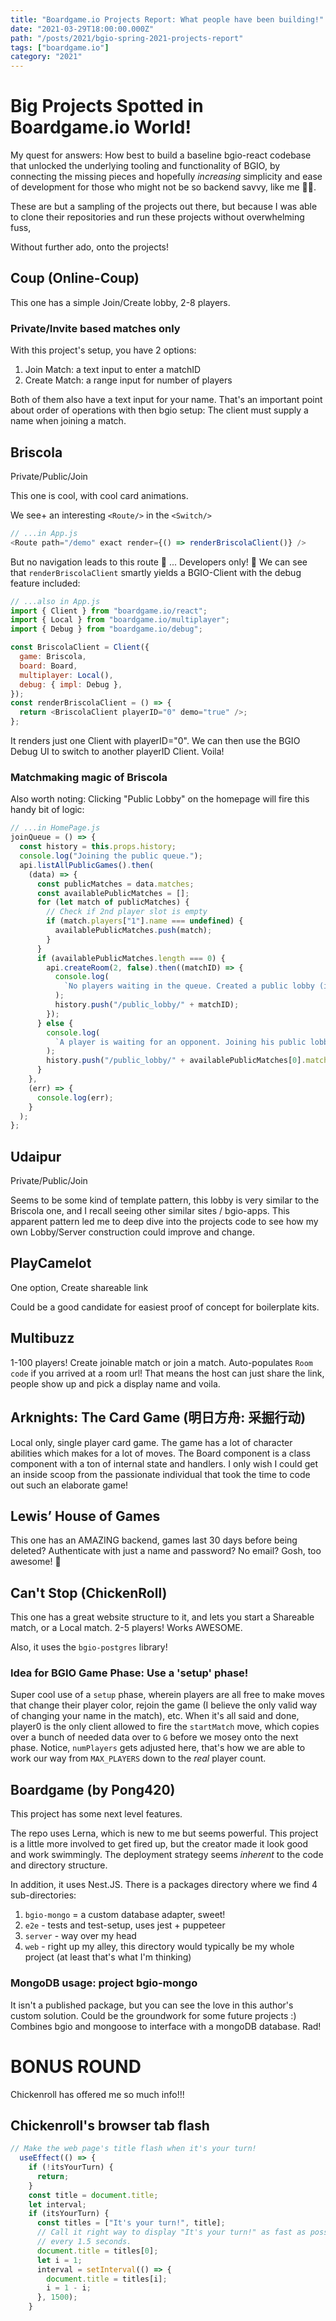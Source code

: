 ```yaml
---
title: "Boardgame.io Projects Report: What people have been building!"
date: "2021-03-29T18:00:00.000Z"
path: "/posts/2021/bgio-spring-2021-projects-report"
tags: ["boardgame.io"]
category: "2021"
---
```


# Big Projects Spotted in Boardgame.io World!

My quest for answers: How best to build a baseline bgio-react codebase that unlocked the underlying tooling and functionality of BGIO, by connecting the missing pieces and hopefully _increasing_ simplicity and ease of development for those who might not be so backend savvy, like me 🙋‍♂️.

These are but a sampling of the projects out there, but because I was able to clone their repositories and run these projects without overwhelming fuss,

Without further ado, onto the projects!

## Coup (Online-Coup)

This one has a simple Join/Create lobby, 2-8 players.

### Private/Invite based matches only

With this project's setup, you have 2 options:

1. Join Match: a text input to enter a matchID
2. Create Match: a range input for number of players

Both of them also have a text input for your name. That's an important point about order of operations with then bgio setup: The client must supply a name when joining a match.

</section>

<section>

## Briscola

Private/Public/Join

This one is cool, with cool card animations.

We see+ an interesting `<Route/>` in the `<Switch/>`

```js
// ...in App.js
<Route path="/demo" exact render={() => renderBriscolaClient()} />
```

But no navigation leads to this route 🤔
... Developers only! 🥳
We can see that `renderBriscolaClient` smartly yields a BGIO-Client with the debug feature included:

```js
// ...also in App.js
import { Client } from "boardgame.io/react";
import { Local } from "boardgame.io/multiplayer";
import { Debug } from "boardgame.io/debug";

const BriscolaClient = Client({
  game: Briscola,
  board: Board,
  multiplayer: Local(),
  debug: { impl: Debug },
});
const renderBriscolaClient = () => {
  return <BriscolaClient playerID="0" demo="true" />;
};
```

It renders just one Client with playerID="0". We can then use the BGIO Debug UI to switch to another playerID Client. Voila!

### Matchmaking magic of Briscola

Also worth noting: Clicking "Public Lobby" on the homepage will fire this handy bit of logic:

```js
// ...in HomePage.js
joinQueue = () => {
  const history = this.props.history;
  console.log("Joining the public queue.");
  api.listAllPublicGames().then(
    (data) => {
      const publicMatches = data.matches;
      const availablePublicMatches = [];
      for (let match of publicMatches) {
        // Check if 2nd player slot is empty
        if (match.players["1"].name === undefined) {
          availablePublicMatches.push(match);
        }
      }
      if (availablePublicMatches.length === 0) {
        api.createRoom(2, false).then((matchID) => {
          console.log(
            `No players waiting in the queue. Created a public lobby (id: ${matchID}).`
          );
          history.push("/public_lobby/" + matchID);
        });
      } else {
        console.log(
          `A player is waiting for an opponent. Joining his public lobby (id: ${availablePublicMatches[0].matchID}).`
        );
        history.push("/public_lobby/" + availablePublicMatches[0].matchID);
      }
    },
    (err) => {
      console.log(err);
    }
  );
};
```

</section>

<section>

## Udaipur

Private/Public/Join

Seems to be some kind of template pattern, this lobby is very similar to the Briscola one, and I recall seeing other similar sites / bgio-apps. This apparent pattern led me to deep dive into the projects code to see how my own Lobby/Server construction could improve and change.

</section>

<section>

## PlayCamelot

One option, Create shareable link

Could be a good candidate for easiest proof of concept for boilerplate kits.

</section>

<section>

## Multibuzz

1-100 players! Create joinable match or join a match. Auto-populates `Room code` if you arrived at a room url! That means the host can just share the link, people show up and pick a display name and voila.

</section>

<section>

## Arknights: The Card Game (明日方舟: 采掘行动)

Local only, single player card game. The game has a lot of character abilities which makes for a lot of moves. The Board component is a class component with a ton of internal state and handlers. I only wish I could get an inside scoop from the passionate individual that took the time to code out such an elaborate game!

</section>

<section>

## Lewis’ House of Games

This one has an AMAZING backend, games last 30 days before being deleted? Authenticate with just a name and password? No email? Gosh, too awesome! 🤯

</section>

<section>

## Can't Stop (ChickenRoll)

This one has a great website structure to it, and lets you start a Shareable match, or a Local match. 2-5 players! Works AWESOME.

Also, it uses the `bgio-postgres` library!

### Idea for BGIO Game Phase: Use a 'setup' phase!

Super cool use of a `setup` phase, wherein players are all free to make moves that change their player color, rejoin the game (I believe the only valid way of changing your name in the match), etc.
When it's all said and done, player0 is the only client allowed to fire the `startMatch` move, which copies over a bunch of needed data over to `G` before we mosey onto the next phase. Notice, `numPlayers` gets adjusted here, that's how we are able to work our way from `MAX_PLAYERS` down to the _real_ player count.

</section>

<section>

## Boardgame (by Pong420)

This project has some next level features.

The repo uses Lerna, which is new to me but seems powerful. This project is a little more involved to get fired up, but the creator made it look good and work swimmingly. The deployment strategy seems _inherent_ to the code and directory structure.

In addition, it uses Nest.JS. There is a packages directory where we find 4 sub-directories:

1. `bgio-mongo` = a custom database adapter, sweet!
2. `e2e` - tests and test-setup, uses jest + puppeteer
3. `server` - way over my head
4. `web` - right up my alley, this directory would typically be my whole project (at least that's what I'm thinking)

### MongoDB usage: project bgio-mongo

It isn't a published package, but you can see the love in this author's custom solution. Could be the groundwork for some future projects :) Combines bgio and mongoose to interface with a mongoDB database. Rad!

</section>

# BONUS ROUND

Chickenroll has offered me so much info!!!

## Chickenroll's browser tab flash

```js
// Make the web page's title flash when it's your turn!
  useEffect(() => {
    if (!itsYourTurn) {
      return;
    }
    const title = document.title;
    let interval;
    if (itsYourTurn) {
      const titles = ["It's your turn!", title];
      // Call it right way to display "It's your turn!" as fast as possible. Then re-run
      // every 1.5 seconds.
      document.title = titles[0];
      let i = 1;
      interval = setInterval(() => {
        document.title = titles[i];
        i = 1 - i;
      }, 1500);
    }
```
